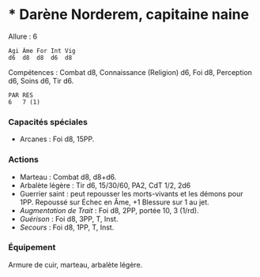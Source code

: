 # * Darène Norderem, capitaine naine

Allure : 6

	Agi	Âme	For	Int	Vig
	d6	d8	d8	d6	d8

Compétences : Combat d8, Connaissance (Religion) d6, Foi d8, Perception d6, Soins d6, Tir d6.

	PAR	RES
	6	7 (1)

### Capacités spéciales
- Arcanes : Foi d8, 15PP.

### Actions
- Marteau : Combat d8, d8+d6.
- Arbalète légère : Tir d6, 15/30/60, PA2, CdT 1/2, 2d6
- Guerrier saint : peut repousser les morts-vivants et les démons pour 1PP. Repoussé sur Échec en Âme, +1 Blessure sur 1 au jet.
- _Augmentation de Trait_ : Foi d8, 2PP, portée 10, 3 (1/rd).
- _Guérison_ : Foi d8, 3PP, T, Inst.
- _Secours_ : Foi d8, 1PP, T, Inst.

### Équipement
Armure de cuir, marteau, arbalète légère.
